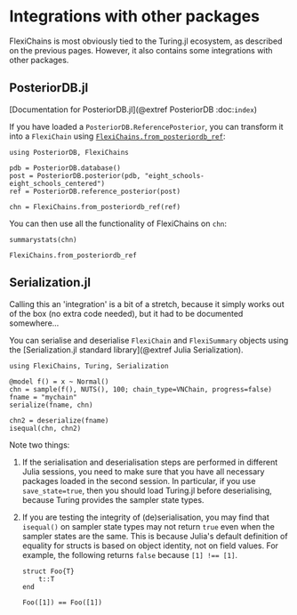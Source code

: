 # Integrations with other packages

FlexiChains is most obviously tied to the Turing.jl ecosystem, as described on the previous pages.
However, it also contains some integrations with other packages.

## PosteriorDB.jl

[Documentation for PosteriorDB.jl](@extref PosteriorDB :doc:`index`)

If you have loaded a `PosteriorDB.ReferencePosterior`, you can transform it into a `FlexiChain` using [`FlexiChains.from_posteriordb_ref`](@ref):

```@example posteriordb
using PosteriorDB, FlexiChains

pdb = PosteriorDB.database()
post = PosteriorDB.posterior(pdb, "eight_schools-eight_schools_centered")
ref = PosteriorDB.reference_posterior(post)

chn = FlexiChains.from_posteriordb_ref(ref)
```

You can then use all the functionality of FlexiChains on `chn`:

```@example posteriordb
summarystats(chn)
```

```@docs
FlexiChains.from_posteriordb_ref
```

## Serialization.jl

Calling this an 'integration' is a bit of a stretch, because it simply works out of the box (no extra code needed), but it had to be documented somewhere...

You can serialise and deserialise `FlexiChain` and `FlexiSummary` objects using the [Serialization.jl standard library](@extref Julia Serialization).

```@example serialization
using FlexiChains, Turing, Serialization

@model f() = x ~ Normal()
chn = sample(f(), NUTS(), 100; chain_type=VNChain, progress=false)
fname = "mychain"
serialize(fname, chn)
```

```@example serialization
chn2 = deserialize(fname)
isequal(chn, chn2)
```

Note two things:

1. If the serialisation and deserialisation steps are performed in different Julia sessions, you need to make sure that you have all necessary packages loaded in the second session.
   In particular, if you use `save_state=true`, then you should load Turing.jl before deserialising, because Turing provides the sampler state types.

2. If you are testing the integrity of (de)serialisation, you may find that `isequal()` on sampler state types may not return `true` even when the sampler states are the same.
   This is because Julia's default definition of equality for structs is based on object identity, not on field values.
   For example, the following returns `false` because `[1] !== [1]`.

   ```@example serialization
   struct Foo{T}
       t::T
   end
   
   Foo([1]) == Foo([1])
   ```
